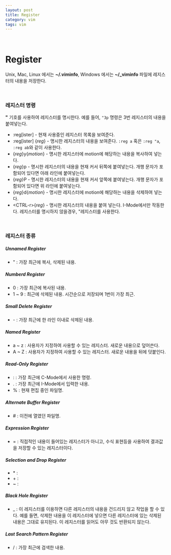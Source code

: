 ```yaml
---
layout: post
title: Register
category: vim
tags: vim
---
```


&nbsp;

# Register

Unix, Mac, Linux 에서는 **~/.viminfo**, Windows 에서는 **~/_viminfo** 파일에 레지스터의 내용을 저장한다.

&nbsp;

### 레지스터 명령

**"** 기호를 사용하여 레지스터를 명시한다. 예를 들어, `"3p` 명령은 3번 레지스터의 내용을 붙여넣는다.

- :reg[ister] - 현재 사용중인 레지스터 목록을 보여준다.
- :reg[ister] {*reg*} - 명시한 레지스터의 내용을 보여준다. `:reg a` 혹은 `:reg "a`, `:reg ab`와 같이 사용한다.
- {*reg*}y{*motion*} - 명시한 레지스터에 motion에 해당하는 내용을 복사하여 넣는다.
- {*reg*}p - 명시한 레지스터의 내용을 현재 커서 뒤쪽에 붙여넣는다. 개행 문자가 포함되어 있다면 아래 라인에 붙여넣는다.
- {*reg*}P - 명시한 레지스터의 내용을 현재 커서 앞쪽에 붙여넣는다. 개행 문자가 포함되어 있다면 위 라인에 붙여넣는다.
- {*reg*}d{*motion*} - 명시한 레지스터에 motion에 해당하는 내용을 삭제하여 넣는다.
- \<CTRL-r>{*reg*} - 명시한 레지스터의 내용을 붙여 넣는다. I-Mode에서만 작동한다. 레지스터를 명시하지 않을경우, "레지스터를 사용한다.

&nbsp;

### 레지스터 종류

##### Unnamed Register

- " : 가장 최근에 복사, 삭제된 내용.

##### Numberd Register

- 0 : 가장 최근에 복사된 내용.
- 1 ~ 9 : 최근에 삭제된 내용. 시간순으로 저장되며 1번이 가장 최근.

##### Small Delete Register

- \- : 가장 최근에 한 라인 이내로 삭제된 내용.

##### Named Register

- a ~ z : 사용자가 지정하여 사용할 수 있는 레지스터. 새로운 내용으로 덮어쓴다.
- A ~ Z : 사용자가 지정하여 사용할 수 있는 레지스터. 새로운 내용을 뒤에 덧붙인다.

##### Read-Only Register

- : : 가장 최근에 C-Mode에서 사용한 명령.
- . : 가장 최근에 I-Mode에서 입력한 내용.
- % : 현재 편집 중인 파일명.

##### Alternate Buffer Register

- \# : 이전에 열였던 파일명.

##### Expression Register

- = : 직접적인 내용이 들어있는 레지스터가 아니고, 수식 표현등을 사용하여 결과값을 저장할 수 있는 레지스터이다.

##### Selection and Drop Register

- \* :
- \+ : 
- ~ : 

##### Black Hole Register

- _ : 이 레지스터를 이용하면 다른 레지스터의 내용을 건드리지 않고 작업을 할 수 있다. 예를 들면, 삭제한 내용을 이 레지스터에 넣으면 다른 레지스터에 있는 삭제된 내용은 그대로 유지된다. 이 레지스터를 읽어도 아무 것도 반환되지 않는다.

##### Last Search Pattern Register

- / : 가장 최근에 검색한 내용.